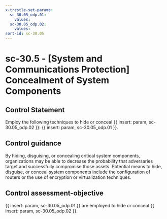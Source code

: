 ```yaml
---
x-trestle-set-params:
  sc-30.05_odp.01:
    values:
  sc-30.05_odp.02:
    values:
sort-id: sc-30.05
---
```


# sc-30.5 - \[System and Communications Protection\] Concealment of System Components

## Control Statement

Employ the following techniques to hide or conceal {{ insert: param, sc-30.05_odp.02 }}: {{ insert: param, sc-30.05_odp.01 }}.

## Control guidance

By hiding, disguising, or concealing critical system components, organizations may be able to decrease the probability that adversaries target and successfully compromise those assets. Potential means to hide, disguise, or conceal system components include the configuration of routers or the use of encryption or virtualization techniques.

## Control assessment-objective

{{ insert: param, sc-30.05_odp.01 }} are employed to hide or conceal {{ insert: param, sc-30.05_odp.02 }}.
